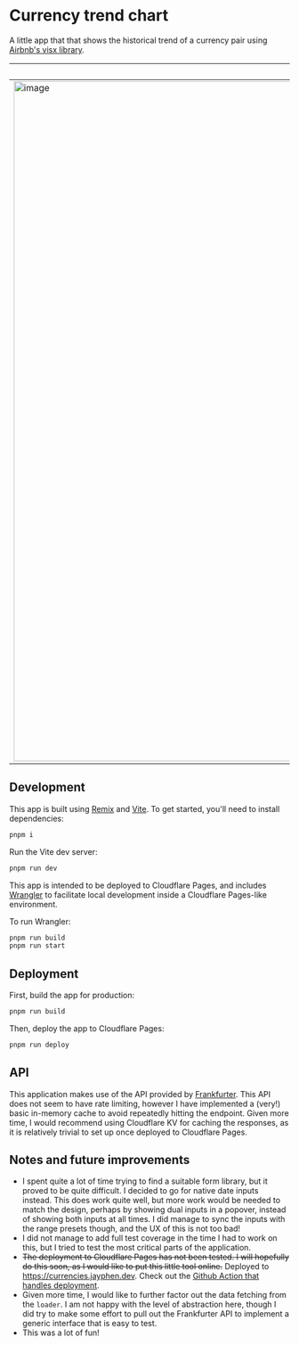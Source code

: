 # Currency trend chart

A little app that that shows the historical trend of a currency pair using [Airbnb's visx library](https://airbnb.io/visx).

| Wide viewport | Narrow viewport |
| ------------- | -------------- |
| <img width="1221" alt="image" src="https://github.com/Jayphen/currencies/assets/329184/53d5555a-71bb-4dfe-a009-4be8ef91d02a"> | <img width="565" alt="image" src="https://github.com/Jayphen/currencies/assets/329184/a9573d73-c063-4d82-a652-a9c764ad5755"> |

## Development

This app is built using [Remix][remix] and [Vite][vite]. To get started, you'll need to install dependencies:

```sh
pnpm i
```

Run the Vite dev server:

```sh
pnpm run dev
```

This app is intended to be deployed to Cloudflare Pages, and includes [Wrangler][wrangler] to facilitate local development inside a Cloudflare Pages-like environment.

To run Wrangler:

```sh
pnpm run build
pnpm run start
```

## Deployment

First, build the app for production:

```sh
pnpm run build
```

Then, deploy the app to Cloudflare Pages:

```sh
pnpm run deploy
```

## API

This application makes use of the API provided by [Frankfurter][api]. This API does not seem to have rate limiting, however I have implemented a (very!) basic in-memory cache to avoid repeatedly hitting the endpoint. Given more time, I would recommend using Cloudflare KV for caching the responses, as it is relatively trivial to set up once deployed to Cloudflare Pages.

## Notes and future improvements

* I spent quite a lot of time trying to find a suitable form library, but it proved to be quite difficult. I decided to go for native date inputs instead. This does work quite well, but more work would be needed to match the design, perhaps by showing dual inputs in a popover, instead of showing both inputs at all times. I did manage to sync the inputs with the range presets though, and the UX of this is not too bad!
* I did not manage to add full test coverage in the time I had to work on this, but I tried to test the most critical parts of the application.
* ~~The deployment to Cloudflare Pages has not been tested. I will hopefully do this soon, as I would like to put this little tool online.~~ Deployed to https://currencies.jayphen.dev. Check out the [Github Action that handles deployment](https://github.com/Jayphen/currencies/blob/main/.github/workflows/deploy.yml).
* Given more time, I would like to further factor out the data fetching from the `loader`. I am not happy with the level of abstraction here, though I did try to make some effort to pull out the Frankfurter API to implement a generic interface that is easy to test.
* This was a lot of fun!



[bindings]: https://developers.cloudflare.com/pages/functions/bindings/
[remix]: https://remix.run/docs/en/main
[vite]: https://vitejs.dev/
[wrangler]: https://developers.cloudflare.com/workers/wrangler/
[api]: https://www.frankfurter.app/
